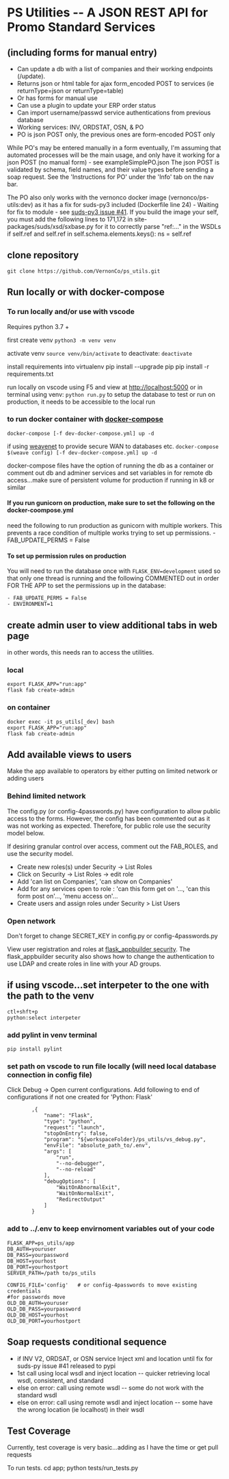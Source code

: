 # PS Utilities -- A JSON REST API for Promo Standard Services
## (including forms for manual entry)
-   Can update a db with a list of companies and their working endpoints (/update).
-   Returns json or html table for ajax form_encoded POST to services (ie returnType=json or returnType=table)
-   Or has forms for manual use
-   Can use a plugin to update your ERP order status
-   Can import username/passwd service authentications from previous database
-   Working services: INV, ORDSTAT, OSN, & PO
-   PO is json POST only, the previous ones are form-encoded POST only

While PO's may be entered manually in a form eventually, I'm assuming that automated processes
will be the main usage, and only have it working for a json POST (no manual form)  - see exampleSimplePO.json  The
json POST is validated by schema, field names, and their value types before sending a soap request.  See the 'Instructions for PO' under the 'Info' tab on the nav bar.

The PO also only works with the vernonco docker image (vernonco/ps-utils:dev) as it has a fix for suds-py3 included (Dockerfile line 24) - Waiting for fix to module - see [suds-py3 issue #41](https://github.com/cackharot/suds-py3/issues/41).  If you build the image your self, you must add the following lines to 171,172 in site-packages/suds/xsd/sxbase.py for it to correctly parse "ref:..." in the WSDLs
    if self.ref and self.ref in self.schema.elements.keys():
        ns = self.ref

## clone repository
`git clone https://github.com/VernonCo/ps_utils.git`

## Run locally or with docker-compose
### To run locally and/or use with vscode
Requires python 3.7 +

first create venv
`python3 -m venv venv`

activate venv
`source venv/bin/activate`
to deactivate:
`deactivate`

install requirements into virtualenv
    pip install --upgrade pip
    pip install -r requirements.txt

run locally on vscode using F5 and view at <http://localhost:5000> or in terminal using venv:
`python run.py`
to setup the database to test or run on production, it needs to be accessible to the local run

### to run docker container with [docker-compose](https://docs.docker.com/compose/install/)
`docker-compose [-f dev-docker-compose.yml] up -d`

if using [weavenet](https://www.weave.works/oss/net/) to provide secure WAN to databases etc.
`docker-compose $(weave config) [-f dev-docker-compose.yml] up -d`

docker-compose files have the option of running the db as a container or comment out db and adminer services and set variables in for remote db access...make sure of persistent volume for production if running in k8 or similar

#### If you run gunicorn on production, make sure to set the following on the docker-coompose.yml
need the following to run production as gunicorn with multiple workers. This prevents a race condition of multiple works trying to set up permissions.
      - FAB_UPDATE_PERMS = False
#### To set up permission rules on production
You will need to run the database once with `FLASK_ENV=development` used so that only one thread is running and the following COMMENTED out in order FOR THE APP to set the permissions up in the database:

    - FAB_UPDATE_PERMS = False
    - ENVIRONMENT=1


## create admin user to view additional tabs in web page
in other words, this needs ran to access the utilities.

### local
    export FLASK_APP="run:app"
    flask fab create-admin

### on container
    docker exec -it ps_utils[_dev] bash
    export FLASK_APP="run:app"
    flask fab create-admin

## Add available views to users
Make the app available to operators by either putting on limited network or adding users

### Behind limited network
The config.py  (or config-4passwords.py) have configuration to allow public access to the forms. However, the config has been commented out as it was not working as expected.  Therefore, for public role use the security model below.

If desiring granular control over access, comment out the FAB_ROLES, and use the security model.
-   Create new roles(s) under Security -> List Roles
-   Click on Security -> List Roles ->  edit role
-   Add 'can list on Companies', 'can show on Companies'
-   Add for any services open to role : 'can this form get on '..., 'can this form post on'..., 'menu access on'...
-   Create users and assign roles under Security > List Users

### Open network
Don't forget to change SECRET_KEY in config.py or config-4passwords.py

View user registration and roles at [flask_appbuilder security](https://flask-appbuilder.readthedocs.io/en/latest/security.html).  The flask_appbuilder security also shows how to change the authentication to use LDAP and create roles in line with your AD groups.

## if using vscode...set interpeter to the one with the path to the venv
    ctl+shft+p
    python:select interpeter

### add pylint in venv terminal
`pip install pylint`

### set path on vscode to run file locally (will need local database connection in config file)
Click Debug -> Open current configurations.  Add following to end of configurations if not one created for 'Python: Flask'

            ,{
                "name": "Flask",
                "type": "python",
                "request": "launch",
                "stopOnEntry": false,
                "program": "${workspaceFolder}/ps_utils/vs_debug.py",
                "envFile": "absolute_path_to/.env",
                "args": [
                    "run",
                    "--no-debugger",
                    "--no-reload"
                ],
                "debugOptions": [
                    "WaitOnAbnormalExit",
                    "WaitOnNormalExit",
                    "RedirectOutput"
                ]
            }

### add to ../.env to keep envirnoment variables out of your code
    FLASK_APP=ps_utils/app
    DB_AUTH=youruser
    DB_PASS=yourpassword
    DB_HOST=yourhost
    DB_PORT=yourhostport
    SERVER_PATH=/path to/ps_utils

    CONFIG_FILE='config'   # or config-4passwords to move existing credentials
    #for passwords move
    OLD_DB_AUTH=youruser
    OLD_DB_PASS=yourpassword
    OLD_DB_HOST=yourhost
    OLD_DB_PORT=yourhostport

## Soap requests conditional sequence
-   if INV V2, ORDSAT, or OSN service Inject xml and location until fix for suds-py issue #41 released to pypi
-   1st call using local wsdl and inject location -- quicker retrieving local wsdl, consistent, and standard
-   else on error: call using remote wsdl -- some do not work with the standard wsdl
-   else on error: call using remote wsdl and inject location -- some have the wrong location (ie localhost) in their wsdl

## Test Coverage
Currently, test coverage is very basic...adding as I have the time or get pull requests

To run tests.
    cd app; python tests/run_tests.py
